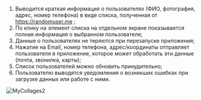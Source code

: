 1. Выводится краткая информация о пользователях (ФИО, фотография, адрес, номер
телефона) в виде списка, полученная от https://randomuser.me ;
2. По клику на элемент списка на отдельном экране показывается полная информация о
выбранном пользователе;
3. Данные о пользователях не теряются при перезапуске приложения;
4. Нажатие на Email, номер телефона, адрес/координаты отправляет пользователя в
приложение, которое может обработать эти данные (почта, звонилка, карты);
5. Список пользователей можно обновить принудительно;
6. Пользователю выводятся уведомления о возникших ошибках при загрузке данных или
работе с ними.





![MyCollages2](https://github.com/egorouv/RandomUsers/assets/79853609/a9f5ab32-53f7-4389-94c1-3d22185c603a)
